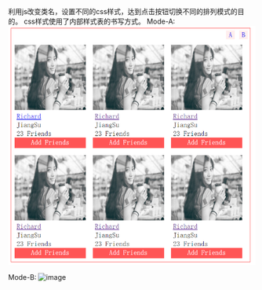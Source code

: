 利用js改变类名，设置不同的css样式，达到点击按钮切换不同的排列模式的目的。
css样式使用了内部样式表的书写方式。
Mode-A:
![image](https://github.com/BinLiuX/JS/blob/master/FriendsList/Mode-A.png)

Mode-B:
![image](JS/FriendsList/Mode-B.png)
